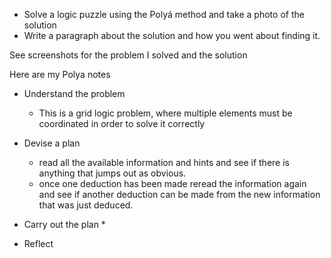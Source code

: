 * Solve a logic puzzle using the Polyá method and take a photo of the solution
* Write a paragraph about the solution and how you went about finding it.

See screenshots for the problem I solved and the solution

Here are my Polya notes
* Understand the problem
  * This is a grid logic problem, where multiple elements must be coordinated in order to solve it correctly

* Devise a plan
  * read all the available information and hints and see if there is anything that jumps out as obvious.
  * once one deduction has been made reread the information again and see if another deduction can be made from the new information that was just deduced.

* Carry out the plan
  *

* Reflect
